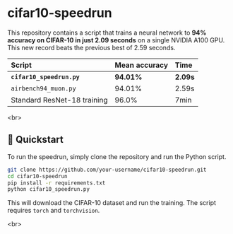 # cifar10-speedrun

This repository contains a script that trains a neural network to **94% accuracy on CIFAR-10 in just 2.09 seconds** on a single NVIDIA A100 GPU. This new record beats the previous best of 2.59 seconds.

| Script | Mean accuracy | Time |
| :--- | :--- | :--- |
| **`cifar10_speedrun.py`** | **94.01%** | **2.09s** |
| `airbench94_muon.py` | 94.01% | 2.59s |
| Standard ResNet-18 training | 96.0% | 7min |

\<br\>

## 🚀 Quickstart

To run the speedrun, simply clone the repository and run the Python script.

```bash
git clone https://github.com/your-username/cifar10-speedrun.git
cd cifar10-speedrun
pip install -r requirements.txt
python cifar10_speedrun.py
```

This will download the CIFAR-10 dataset and run the training. The script requires `torch` and `torchvision`.

\<br\>